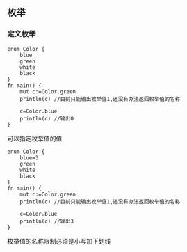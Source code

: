 ## 枚举

### 定义枚举

```
enum Color {
	blue
	green
	white
	black
}
fn main() {
    mut c:=Color.green
    println(c) //目前只能输出枚举值1,还没有办法返回枚举值的名称

    c=Color.blue
    println(c) //输出0
}
```

可以指定枚举值的值

```
enum Color {
	blue=3
	green
	white
	black
}
fn main() {
    mut c:=Color.green
    println(c) //目前只能输出枚举值1,还没有办法返回枚举值的名称

    c=Color.blue
    println(c) //输出3
}
```

枚举值的名称限制必须是小写加下划线

